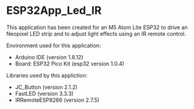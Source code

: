 # ESP32App_Led_IR

This application has been created for an M5 Atom Lite ESP32 to drive an Neopixel LED strip and to adjust light effects using an IR remote control.

Environment used for this application:
- Arduino IDE (version 1.8.12)
- Board: ESP32 Pico Kit (esp32 version 1.0.4)

Libraries used by this appliction:
- JC_Button (version 2.1.2)
- FastLED (version 3.3.3)
- IRRemoteESP8266 (version 2.7.5)
